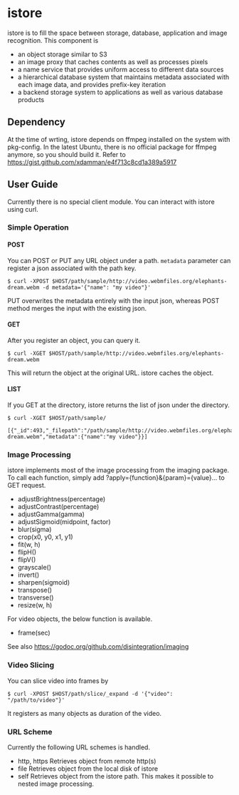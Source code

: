 # istore

istore is to fill the space between storage, database, application and image recognition.
This component is

- an object storage similar to S3
- an image proxy that caches contents as well as processes pixels
- a name service that provides uniform access to different data sources
- a hierarchical database system that maintains metadata associated with each image data, and provides prefix-key iteration
- a backend storage system to applications as well as various database products

## Dependency

At the time of wrting, istore depends on ffmpeg installed on the system with pkg-config.
In the latest Ubuntu, there is no official package for ffmpeg anymore, so you should build
it.  Refer to https://gist.github.com/xdamman/e4f713c8cd1a389a5917

## User Guide

Currently there is no special client module.  You can interact with istore using curl.

### Simple Operation

#### POST

You can POST or PUT any URL object under a path.  `metadata` parameter can register a json
associated with the path key.

```
$ curl -XPOST $HOST/path/sample/http://video.webmfiles.org/elephants-dream.webm -d metadata='{"name": "my video"}'
```

PUT overwrites the metadata entirely with the input json, whereas POST method merges the input
with the existing json.

#### GET

After you register an object, you can query it.

```
$ curl -XGET $HOST/path/sample/http://video.webmfiles.org/elephants-dream.webm
```

This will return the object at the original URL.  istore caches the object.

#### LIST

If you GET at the directory, istore returns the list of json under the directory.


```
$ curl -XGET $HOST/path/sample/

[{"_id":493,"_filepath":"/path/sample/http://video.webmfiles.org/elephants-dream.webm","metadata":{"name":"my video"}}]
```

### Image Processing

istore implements most of the image processing from the imaging package.  To call each function,
simply add ?apply={function}&{param}={value}... to GET request.

- adjustBrightness(percentage)
- adjustContrast(percentage)
- adjustGamma(gamma)
- adjustSigmoid(midpoint, factor)
- blur(sigma)
- crop(x0, y0, x1, y1)
- fit(w, h)
- flipH()
- flipV()
- grayscale()
- invert()
- sharpen(sigmoid)
- transpose()
- transverse()
- resize(w, h)

For video objects, the below function is available.

- frame(sec)

See also https://godoc.org/github.com/disintegration/imaging


### Video Slicing

You can slice video into frames by

```
$ curl -XPOST $HOST/path/slice/_expand -d '{"video": "/path/to/video"}'
```

It registers as many objects as duration of the video.

### URL Scheme

Currently the following URL schemes is handled.

- http, https
  Retrieves object from remote http(s)
- file
  Retrieves object from the local disk of istore
- self
  Retrieves object from the istore path.  This makes it possible to nested image processing.
